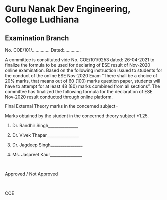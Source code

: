 # Guru Nanak Dev Engineering, College Ludhiana
## Examination Branch

No. COE/101/.............. Dated:.............

A committee is constituted vide No. COE/101/9253 dated: 26-04-2021 to finalize the formula to be used for declaring of ESE result of Nov-2020 online examination. Based on the following instruction issued to students for the conduct of the online ESE Nov-2020 Exam “There shall be a choice of 20% marks, that means out of 60 (100) marks question paper, students will have to attempt for at least 48 (80) marks combined from all sections”. The committee has finalized the following formula for the declaration of ESE Nov-2020 result conducted through online platform.

Final External Theory marks in the concerned subject=

Marks obtained by the student in the concerned theory subject *1.25.    


1.	Dr. Randhir Singh_______________

2.	Dr. Vivek Thapar________________

3.	Dr. Jagdeep Singh________________

4.	Ms. Jaspreet Kaur________________

</br>

Approved / Not Approved

</br>

COE

